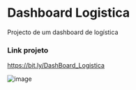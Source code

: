 # Dashboard Logistica
 Projecto de um dashboard de logística 

###  Link projeto

https://bit.ly/DashBoard_Logistica


![image](https://user-images.githubusercontent.com/10911021/154086295-7100bec4-49a7-496a-aa87-4796a3501c31.png)
